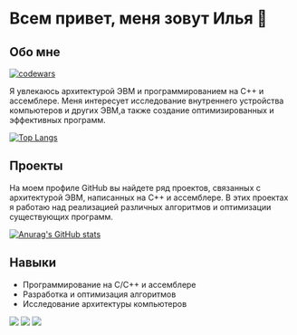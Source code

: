 # Всем привет, меня зовут Илья 👋
## Обо мне

[![codewars](https://www.codewars.com/users/Breadison/badges/large)](https://www.codewars.com/users/Breadison)

Я увлекаюсь архитектурой ЭВМ и программированием на C++ и ассемблере. 
Меня интересует исследование внутреннего устройства компьютеров и других ЭВМ,а также создание оптимизированных и эффективных программ.

[![Top Langs](https://github-readme-stats.vercel.app/api/top-langs/?username=Breadison1&layout=compact)](https://github.com/anuraghazra/github-readme-stats)

## Проекты
На моем профиле GitHub вы найдете ряд проектов, связанных с архитектурой ЭВМ, написанных на C++ и ассемблере. В этих проектах я работаю над реализацией различных алгоритмов и оптимизации существующих программ.

[![Anurag's GitHub stats](https://github-readme-stats.vercel.app/api?username=Breadison1)](https://github.com/anuraghazra/github-readme-stats)

## Навыки
- Программирование на C/C++ и ассемблере
- Разработка и оптимизация алгоритмов
- Исследование архитектуры компьютеров

![](https://github-profile-summary-cards.vercel.app/api/cards/profile-details?username=Breadison1&theme=solarized_dark)
![](https://github-profile-summary-cards.vercel.app/api/cards/most-commit-language?username=Breadison1&theme=solarized_dark)
![](https://github-profile-summary-cards.vercel.app/api/cards/repos-per-language?username=Breadison1&theme=solarized_dark)

